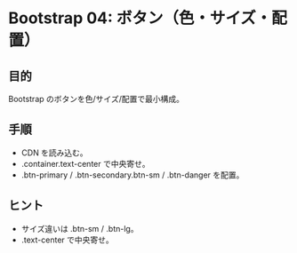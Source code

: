 # Bootstrap 04: ボタン（色・サイズ・配置）

## 目的
Bootstrap のボタンを色/サイズ/配置で最小構成。

## 手順
- CDN を読み込む。
- .container.text-center で中央寄せ。
- .btn-primary / .btn-secondary.btn-sm / .btn-danger を配置。

## ヒント
- サイズ違いは .btn-sm / .btn-lg。
- .text-center で中央寄せ。
